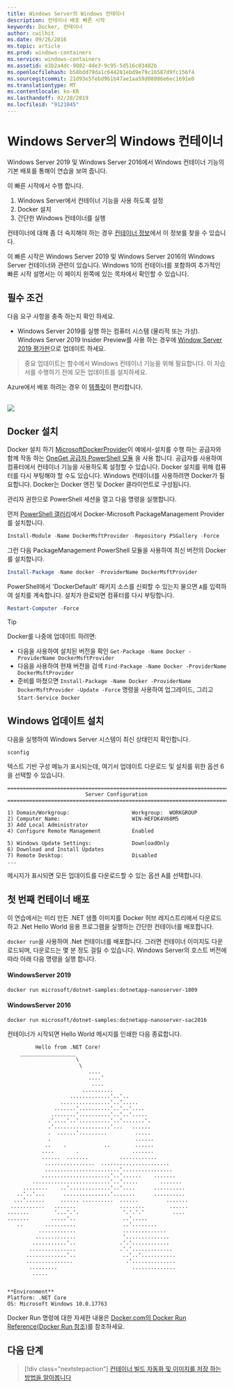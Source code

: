 ```yaml
---
title: Windows Server의 Windows 컨테이너
description: 컨테이너 배포 빠른 시작
keywords: Docker, 컨테이너
author: cwilhit
ms.date: 09/26/2016
ms.topic: article
ms.prod: windows-containers
ms.service: windows-containers
ms.assetid: e3b2a4dc-9082-4de3-9c95-5d516c03482b
ms.openlocfilehash: b58bdd79da1c644281ebd9e79c16587d9fc156f4
ms.sourcegitcommit: 21d93e5febd9b1b47ae1aa59d08086e6ec1691e0
ms.translationtype: MT
ms.contentlocale: ko-KR
ms.lasthandoff: 02/28/2019
ms.locfileid: "9121045"
---
```

# <a name="windows-containers-on-windows-server"></a>Windows Server의 Windows 컨테이너

Windows Server 2019 및 Windows Server 2016에서 Windows 컨테이너 기능의 기본 배포를 통해이 연습을 보여 줍니다.

이 빠른 시작에서 수행 합니다.

1. Windows Server에서 컨테이너 기능을 사용 하도록 설정
2. Docker 설치
3. 간단한 Windows 컨테이너를 실행

컨테이너에 대해 좀 더 숙지해야 하는 경우 [컨테이너 정보](../about/index.md)에서 이 정보를 찾을 수 있습니다.

이 빠른 시작은 Windows Server 2019 및 Windows Server 2016의 Windows Server 컨테이너와 관련이 있습니다. Windows 10의 컨테이너를 포함하여 추가적인 빠른 시작 설명서는 이 페이지 왼쪽에 있는 목차에서 확인할 수 있습니다.

## <a name="prerequisites"></a>필수 조건

다음 요구 사항을 충족 하는지 확인 하세요.
- Windows Server 2019를 실행 하는 컴퓨터 시스템 (물리적 또는 가상). Windows Server 2019 Insider Preview를 사용 하는 경우에 [Window Server 2019 평가판](https://www.microsoft.com/en-us/evalcenter/evaluate-windows-server-2019 )으로 업데이트 하세요.

> 중요 업데이트는 함수에서 Windows 컨테이너 기능을 위해 필요합니다. 이 자습서를 수행하기 전에 모든 업데이트를 설치하세요.

Azure에서 배포 하려는 경우 이 [템플릿](https://github.com/Microsoft/Virtualization-Documentation/tree/master/windows-server-container-tools/containers-azure-template)이 편리합니다.

<br/>
<a href="https://portal.azure.com/#create/Microsoft.Template/uri/https%3A%2F%2Fraw.githubusercontent.com%2FMicrosoft%2FVirtualization-Documentation%2Flive%2Fwindows-server-container-tools%2Fcontainers-azure-template%2Fazuredeploy.json" target="_blank">
    <img src="https://azuredeploy.net/deploybutton.png"/>
</a>


## <a name="install-docker"></a>Docker 설치

Docker 설치 하기 [MicrosoftDockerProvider](https://github.com/OneGet/MicrosoftDockerProvider)이 예에서-설치를 수행 하는 공급자와 함께 작동 하는 [OneGet 공급자 PowerShell 모듈](https://github.com/oneget/oneget) 을 사용 합니다. 공급자를 사용하여 컴퓨터에서 컨테이너 기능을 사용하도록 설정할 수 있습니다. Docker 설치를 위해 컴퓨터를 다시 부팅해야 할 수도 있습니다. Windows 컨테이너를 사용하려면 Docker가 필요합니다. Docker는 Docker 엔진 및 Docker 클라이언트로 구성됩니다.

관리자 권한으로 PowerShell 세션을 열고 다음 명령을 실행합니다.

먼저 [PowerShell 갤러리](https://www.powershellgallery.com/packages/DockerMsftProvider)에서 Docker-Microsoft PackageManagement Provider를 설치합니다.

```powershell
Install-Module -Name DockerMsftProvider -Repository PSGallery -Force
```

그런 다음 PackageManagement PowerShell 모듈을 사용하여 최신 버전의 Docker를 설치합니다.

```powershell
Install-Package -Name docker -ProviderName DockerMsftProvider
```

PowerShell에서 'DockerDefault' 패키지 소스를 신뢰할 수 있는지 물으면 `A`를 입력하여 설치를 계속합니다. 설치가 완료되면 컴퓨터를 다시 부팅합니다.

```powershell
Restart-Computer -Force
```

> [!TIP]
> Docker를 나중에 업데이트 하려면:
>  - 다음을 사용하여 설치된 버전을 확인 `Get-Package -Name Docker -ProviderName DockerMsftProvider`
>  - 다음을 사용하여 현재 버전을 검색 `Find-Package -Name Docker -ProviderName DockerMsftProvider`
>  - 준비를 마쳤으면 `Install-Package -Name Docker -ProviderName DockerMsftProvider -Update -Force` 명령을 사용하여 업그레이드, 그리고 `Start-Service Docker`

## <a name="install-windows-updates"></a>Windows 업데이트 설치

다음을 실행하여 Windows Server 시스템이 최신 상태인지 확인합니다.

```console
sconfig
```

텍스트 기반 구성 메뉴가 표시되는데, 여기서 업데이트 다운로드 및 설치를 위한 옵션 6을 선택할 수 있습니다.

```console
===============================================================================
                         Server Configuration
===============================================================================

1) Domain/Workgroup:                    Workgroup:  WORKGROUP
2) Computer Name:                       WIN-HEFDK4V68M5
3) Add Local Administrator
4) Configure Remote Management          Enabled

5) Windows Update Settings:             DownloadOnly
6) Download and Install Updates
7) Remote Desktop:                      Disabled
...
```

메시지가 표시되면 모든 업데이트를 다운로드할 수 있는 옵션 A를 선택합니다.

## <a name="deploy-your-first-container"></a>첫 번째 컨테이너 배포

이 연습에서는 미리 만든 .NET 샘플 이미지를 Docker 허브 레지스트리에서 다운로드하고 .Net Hello World 응용 프로그램을 실행하는 간단한 컨테이너를 배포합니다.  

`docker run`을 사용하여 .Net 컨테이너를 배포합니다. 그러면 컨테이너 이미지도 다운로드되며, 다운로드는 몇 분 정도 걸릴 수 있습니다. Windows Server의 호스트 버전에 따라 아래 다음 명령을 실행 합니다.

#### <a name="windows-server-2019"></a>WindowsServer 2019

```console
docker run microsoft/dotnet-samples:dotnetapp-nanoserver-1809
```

#### <a name="windows-server-2016"></a>WindowsServer 2016

```console
docker run microsoft/dotnet-samples:dotnetapp-nanoserver-sac2016
```

컨테이너가 시작되면 Hello World 메시지를 인쇄한 다음 종료합니다.

```console
         Hello from .NET Core!
    __________________
                      \
                       \
                          ....
                          ....'
                           ....
                        ..........
                    .............'..'..
                 ................'..'.....
               .......'..........'..'..'....
              ........'..........'..'..'.....
             .'....'..'..........'..'.......'.
             .'..................'...   ......
             .  ......'.........         .....
             .                           ......
            ..    .            ..        ......
           ....       .                 .......
           ......  .......          ............
            ................  ......................
            ........................'................
           ......................'..'......    .......
        .........................'..'.....       .......
     ........    ..'.............'..'....      ..........
   ..'..'...      ...............'.......      ..........
  ...'......     ...... ..........  ......         .......
 ...........   .......              ........        ......
.......        '...'.'.              '.'.'.'         ....
.......       .....'..               ..'.....
   ..       ..........               ..'........
          ............               ..............
         .............               '..............
        ...........'..              .'.'............
       ...............              .'.'.............
      .............'..               ..'..'...........
      ...............                 .'..............
       .........                        ..............
        .....


**Environment**
Platform: .NET Core
OS: Microsoft Windows 10.0.17763
```

Docker Run 명령에 대한 자세한 내용은 [Docker.com의 Docker Run Reference(Docker Run 참조)]( https://docs.docker.com/engine/reference/run/)를 참조하세요.

## <a name="next-steps"></a>다음 단계

> [!div class="nextstepaction"]
> [컨테이너 빌드 자동화 및 이미지를 저장 하는 방법을 알아봅니다](./quick-start-images.md)
